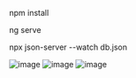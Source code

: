 npm install

ng serve

npx json-server --watch db.json

![image](https://user-images.githubusercontent.com/95474305/182032156-839ec5e2-2eac-442a-8b6b-7c710c1ec1f4.png)
![image](https://user-images.githubusercontent.com/95474305/182032163-c8aead95-ffb2-4570-9b99-af9312d1a61f.png)
![image](https://user-images.githubusercontent.com/95474305/182032170-f6ec9377-bda4-48a9-a963-7375fea8d0ee.png)
